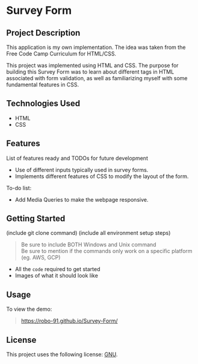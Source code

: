 # Survey Form

## Project Description
This application is my own implementation. The idea was taken from the Free Code Camp Curriculum for HTML/CSS.

This project was implemented using HTML and CSS. The purpose for building this Survey Form was to learn about different tags in HTML associated with form validation, as well as familiarizing myself with some fundamental features in CSS.  

## Technologies Used

* HTML
* CSS

## Features

List of features ready and TODOs for future development
* Use of different inputs typically used in survey forms.
* Implements different features of CSS to modify the layout of the form.

To-do list:
* Add Media Queries to make the webpage responsive.

## Getting Started
   
(include git clone command)
(include all environment setup steps)

> Be sure to include BOTH Windows and Unix command  
> Be sure to mention if the commands only work on a specific platform (eg. AWS, GCP)

- All the `code` required to get started
- Images of what it should look like

## Usage

To view the demo:
> https://robo-91.github.io/Survey-Form/

## License

This project uses the following license: [GNU](https://www.gnu.org/licenses/gpl-3.0.en.html).

